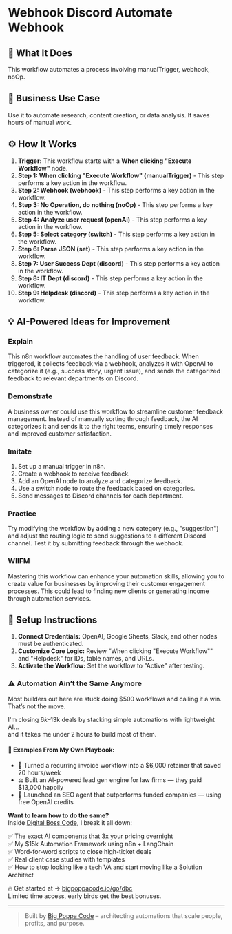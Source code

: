 # Webhook Discord Automate Webhook

## 🚀 What It Does
This workflow automates a process involving manualTrigger, webhook, noOp.

## 💼 Business Use Case
Use it to automate research, content creation, or data analysis. It saves hours of manual work.

## ⚙️ How It Works
1.  **Trigger:** This workflow starts with a **When clicking "Execute Workflow"** node.
2. **Step 1: When clicking "Execute Workflow" (manualTrigger)** - This step performs a key action in the workflow.
3. **Step 2: Webhook (webhook)** - This step performs a key action in the workflow.
4. **Step 3: No Operation, do nothing (noOp)** - This step performs a key action in the workflow.
5. **Step 4: Analyze user request (openAi)** - This step performs a key action in the workflow.
6. **Step 5: Select category (switch)** - This step performs a key action in the workflow.
7. **Step 6: Parse JSON (set)** - This step performs a key action in the workflow.
8. **Step 7: User Success Dept (discord)** - This step performs a key action in the workflow.
9. **Step 8: IT Dept (discord)** - This step performs a key action in the workflow.
10. **Step 9: Helpdesk (discord)** - This step performs a key action in the workflow.

## 💡 AI-Powered Ideas for Improvement
### Explain
This n8n workflow automates the handling of user feedback. When triggered, it collects feedback via a webhook, analyzes it with OpenAI to categorize it (e.g., success story, urgent issue), and sends the categorized feedback to relevant departments on Discord.

### Demonstrate
A business owner could use this workflow to streamline customer feedback management. Instead of manually sorting through feedback, the AI categorizes it and sends it to the right teams, ensuring timely responses and improved customer satisfaction.

### Imitate
1. Set up a manual trigger in n8n.
2. Create a webhook to receive feedback.
3. Add an OpenAI node to analyze and categorize feedback.
4. Use a switch node to route the feedback based on categories.
5. Send messages to Discord channels for each department.

### Practice
Try modifying the workflow by adding a new category (e.g., "suggestion") and adjust the routing logic to send suggestions to a different Discord channel. Test it by submitting feedback through the webhook.

### WIIFM
Mastering this workflow can enhance your automation skills, allowing you to create value for businesses by improving their customer engagement processes. This could lead to finding new clients or generating income through automation services.

## 🔧 Setup Instructions
1. **Connect Credentials:** OpenAI, Google Sheets, Slack, and other nodes must be authenticated.
2. **Customize Core Logic:** Review "When clicking "Execute Workflow"" and "Helpdesk" for IDs, table names, and URLs.
3. **Activate the Workflow:** Set the workflow to "Active" after testing.

### ⚠️ Automation Ain’t the Same Anymore

Most builders out here are stuck doing $500 workflows and calling it a win.  
That’s not the move.  

I'm closing $6k–$13k deals by stacking simple automations with lightweight AI...  
and it takes me under 2 hours to build most of them.

#### 🧠 Examples From My Own Playbook:
- 🔁 Turned a recurring invoice workflow into a $6,000 retainer that saved 20 hours/week  
- ⚖️ Built an AI-powered lead gen engine for law firms — they paid $13,000 happily  
- 🚀 Launched an SEO agent that outperforms funded companies — using free OpenAI credits  

**Want to learn how to do the same?**  
Inside [Digital Boss Code](https://bigpoppacode.io/go/dbc), I break it all down:

✅ The exact AI components that 3x your pricing overnight  
✅ My $15k Automation Framework using n8n + LangChain  
✅ Word-for-word scripts to close high-ticket deals  
✅ Real client case studies with templates  
✅ How to stop looking like a tech VA and start moving like a Solution Architect  

🔥 Get started at → [bigpoppacode.io/go/dbc](https://bigpoppacode.io/go/dbc)  
Limited time access, early birds get the best bonuses.

---
> Built by [Big Poppa Code](https://bigpoppacode.io) – architecting automations that scale people, profits, and purpose.
